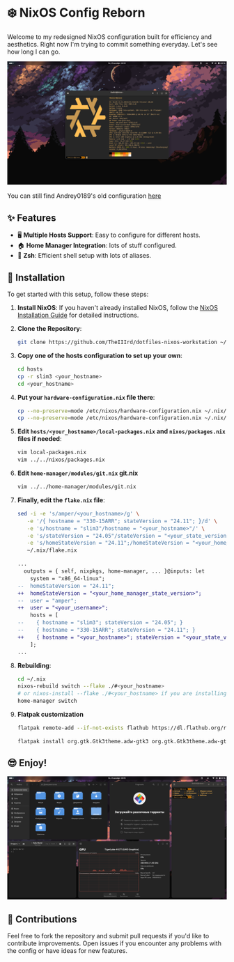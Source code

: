 # ❄️ NixOS Config Reborn

Welcome to my redesigned NixOS configuration built for efficiency and aesthetics. Right now I'm trying to commit something everyday. Let's see how long I can go.

![screenshot](./screenshots/gnome1.png)

You can still find Andrey0189's old configuration [here](https://github.com/Andrey0189/nixos-config)

## ✨ Features

- 🖥️ **Multiple Hosts Support**: Easy to configure for different hosts.
- 🏠 **Home Manager Integration**: lots of stuff configured.
- 🌟 **Zsh**: Efficient shell setup with lots of aliases.

## 🚀 Installation

To get started with this setup, follow these steps:

1. **Install NixOS**: If you haven't already installed NixOS, follow the [NixOS Installation Guide](https://nixos.org/manual/nixos/stable/#sec-installation) for detailed instructions.
2. **Clone the Repository**:

    ```bash
    git clone https://github.com/TheIIIrd/dotfiles-nixos-workstation ~/.nix && cd ~/.nix
    ```

3. **Copy one of the hosts configuration to set up your own**:

    ```bash
    cd hosts
    cp -r slim3 <your_hostname>
    cd <your_hostname>
    ```

4. **Put your `hardware-configuration.nix` file there**:

    ```bash
    cp --no-preserve=mode /etc/nixos/hardware-configuration.nix ~/.nix/hosts/<your_hostname>/
    cp --no-preserve=mode /etc/nixos/hardware-configuration.nix ~/.nix/nixos/
    ```

5. **Edit `hosts/<your_hostname>/local-packages.nix` and `nixos/packages.nix` files if needed**:

    ```bash
    vim local-packages.nix
    vim ../../nixos/packages.nix
    ```

6. **Edit `home-manager/modules/git.nix` git.nix**

    ```bash
    vim ../../home-manager/modules/git.nix
    ```

7. **Finally, edit the `flake.nix` file**:

    ```sh
    sed -i -e 's/amper/<your_hostname>/g' \
       -e '/{ hostname = "330-15ARR"; stateVersion = "24.11"; }/d' \
       -e 's/hostname = "slim3"/hostname = "<your_hostname>"/' \
       -e 's/stateVersion = "24.05"/stateVersion = "<your_state_version>"/' \
       -e 's/homeStateVersion = "24.11";/homeStateVersion = "<your_home_manager_state_version>";/' \
       ~/.nix/flake.nix
    ```

    ```diff
    ...
      outputs = { self, nixpkgs, home-manager, ... }@inputs: let
        system = "x86_64-linux";
    --  homeStateVersion = "24.11";
    ++  homeStateVersion = "<your_home_manager_state_version>";
    --  user = "amper";
    ++  user = "<your_username>";
        hosts = [
    --    { hostname = "slim3"; stateVersion = "24.05"; }
    --    { hostname = "330-15ARR"; stateVersion = "24.11"; }
    ++    { hostname = "<your_hostname>"; stateVersion = "<your_state_version>"; }
        ];
    ...
    ```

8. **Rebuilding**:

    ```bash
    cd ~/.nix
    nixos-rebuild switch --flake ./#<your_hostname>
    # or nixos-install --flake ./#<your_hostname> if you are installing on a fresh system
    home-manager switch
    ```

9. **Flatpak customization**

    ```bash
    flatpak remote-add --if-not-exists flathub https://dl.flathub.org/repo/flathub.flatpakrepo
    ```

    ```bash
    flatpak install org.gtk.Gtk3theme.adw-gtk3 org.gtk.Gtk3theme.adw-gtk3-dark com.github.tchx84.Flatseal
    ```

## 😎 Enjoy!

![screenshot](./screenshots/gnome2.png)

## 🤝 Contributions

Feel free to fork the repository and submit pull requests if you'd like to contribute improvements. Open issues if you encounter any problems with the config or have ideas for new features.
